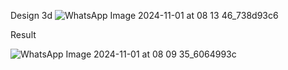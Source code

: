 Design 3d
![WhatsApp Image 2024-11-01 at 08 13 46_738d93c6](https://github.com/user-attachments/assets/29fd9ff6-9930-4895-b344-59d9b8054807)

Result

![WhatsApp Image 2024-11-01 at 08 09 35_6064993c](https://github.com/user-attachments/assets/c6a5c572-8a57-4034-967e-709fd056e0bd)
